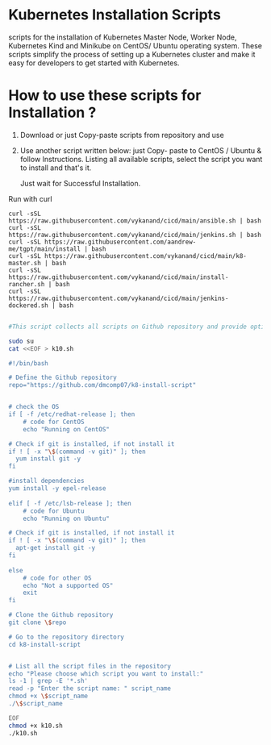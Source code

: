 # Kubernetes Installation Scripts
scripts for the installation of Kubernetes Master Node, Worker Node, Kubernetes Kind and Minikube on CentOS/ Ubuntu operating system. 
These scripts simplify the process of setting up a Kubernetes cluster and make it easy for developers to get started with Kubernetes.


# How to use these scripts for Installation ?
1. Download or just Copy-paste scripts from repository and use
2. Use another script written below: just Copy- paste to CentOS / Ubuntu  & follow Instructions.
   Listing all available scripts, select the script you want to install and that's it. 
   
   Just wait for Successful Installation.

Run with curl
```
curl -sSL https://raw.githubusercontent.com/vykanand/cicd/main/ansible.sh | bash
curl -sSL https://raw.githubusercontent.com/vykanand/cicd/main/jenkins.sh | bash
curl -sSL https://raw.githubusercontent.com/aandrew-me/tgpt/main/install | bash
curl -sSL https://raw.githubusercontent.com/vykanand/cicd/main/k8-master.sh | bash
curl -sSL https://raw.githubusercontent.com/vykanand/cicd/main/install-rancher.sh | bash
curl -sSL https://raw.githubusercontent.com/vykanand/cicd/main/jenkins-dockered.sh | bash
```

```bash

#This script collects all scripts on Github repository and provide option to Install on CentOS/ Ubuntu

sudo su
cat <<EOF > k10.sh

#!/bin/bash

# Define the Github repository
repo="https://github.com/dmcomp07/k8-install-script"


# check the OS
if [ -f /etc/redhat-release ]; then
    # code for CentOS
    echo "Running on CentOS"

# Check if git is installed, if not install it
if ! [ -x "\$(command -v git)" ]; then
  yum install git -y
fi

#install dependencies
yum install -y epel-release	
	
elif [ -f /etc/lsb-release ]; then
    # code for Ubuntu
    echo "Running on Ubuntu"

# Check if git is installed, if not install it
if ! [ -x "\$(command -v git)" ]; then
  apt-get install git -y
fi
	
else
    # code for other OS
    echo "Not a supported OS"
    exit
fi	

# Clone the Github repository
git clone \$repo

# Go to the repository directory
cd k8-install-script


# List all the script files in the repository
echo "Please choose which script you want to install:"
ls -1 | grep -E '*.sh'
read -p "Enter the script name: " script_name
chmod +x \$script_name
./\$script_name

EOF
chmod +x k10.sh
./k10.sh
```
